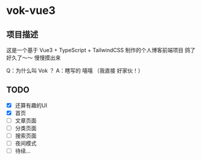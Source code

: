 # vok-vue3

## 项目描述
这是一个基于 Vue3 + TypeScript + TailwindCSS 制作的个人博客前端项目
鸽了好久了～～ 慢慢摸出来

Q：为什么叫 Vok ？
A：瞎写的 嘻嘻
（我直接 好家伙！）

## TODO
- [x] 还算有趣的UI
- [x] 首页
- [ ] 文章页面
- [ ] 分类页面
- [ ] 搜索页面
- [ ] 夜间模式
- [ ] 待续...
